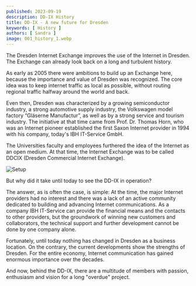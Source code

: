 ```yaml
---
published: 2023-09-19
description: DD-IX History
title: DD-IX - A new future for Dresden
keywords: [ History ]
authors: [ Sandra ]
image: 001_history_1.webp
---
```

The Dresden Internet Exchange improves the use of the Internet in Dresden. The Exchange can already look back on a long and turbulent history.

As early as 2005 there were ambitions to build up an Exchange here, because the importance and value of Dresden was recognized. The core idea was to keep internet traffic as local as possible, without routing regional traffic halfway around the world and back.

Even then, Dresden was characterized by a growing semiconductor industry, a strong automotive supply industry, the Volkswagen model factory “Gläserne Manufactur”, as well as  by a strong service and tourism industry. The initiative at that time came from Prof. Dr. Thomas Horn, who was an Internet pioneer established the first Saxon Internet provider in 1994 with his company, today's IBH IT-Service GmbH.

The Universities faculty and employees  furthered the idea of the Internet as an open medium. At that time, the Internet Exchange was to be called DDCIX (Dresden Commercial Internet Exchange).

![Setup](001_history_2.webp)

But why did it take until today to see the DD-IX in operation?

The answer, as is often the case, is simple: At the time, the major Internet providers had no interest and there was a lack of an active community dedicated to building and advancing Internet communications.
As a company IBH IT-Service can provide the financial means and the contacts to other providers, but the groundwork of winning new customers and collaborators,  the technical support and further development cannot be done by one company alone.

Fortunately, until today nothing has changed in Dresden as a business location. On the contrary, the current developments show the strengths of Dresden. For the entire economy, Internet communication has gained enormous importance over the decades.

And now, behind the DD-IX, there are a multitude of members with passion, enthusiasm and vision for a long "overdue" project.
